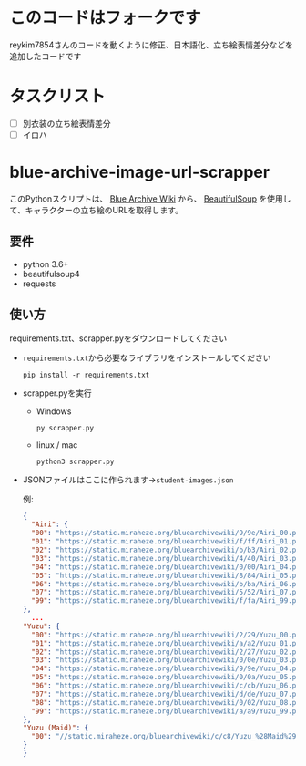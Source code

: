 # このコードはフォークです
reykim7854さんのコードを動くように修正、日本語化、立ち絵表情差分などを追加したコードです
# タスクリスト
- [ ] 別衣装の立ち絵表情差分
- [ ] イロハ
# blue-archive-image-url-scrapper
このPythonスクリプトは、 [Blue Archive Wiki](https://bluearchive.wiki/wiki) から、 [BeautifulSoup](https://www.crummy.com/software/BeautifulSoup/) を使用して、キャラクターの立ち絵のURLを取得します。
## 要件
- python 3.6+
- beautifulsoup4
- requests
## 使い方
requirements.txt、scrapper.pyをダウンロードしてください
- `requirements.txt`から必要なライブラリをインストールしてください
  ```
  pip install -r requirements.txt
  ```
- scrapper.pyを実行
  - Windows
    ```
    py scrapper.py
    ```
  - linux / mac
    ```
    python3 scrapper.py
    ```
- JSONファイルはここに作られます→`student-images.json`
  
  例:
  ```json
  {
    "Airi": {
    "00": "https://static.miraheze.org/bluearchivewiki/9/9e/Airi_00.png",
    "01": "https://static.miraheze.org/bluearchivewiki/f/ff/Airi_01.png",
    "02": "https://static.miraheze.org/bluearchivewiki/b/b3/Airi_02.png",
    "03": "https://static.miraheze.org/bluearchivewiki/4/40/Airi_03.png",
    "04": "https://static.miraheze.org/bluearchivewiki/0/00/Airi_04.png",
    "05": "https://static.miraheze.org/bluearchivewiki/8/84/Airi_05.png",
    "06": "https://static.miraheze.org/bluearchivewiki/b/ba/Airi_06.png",
    "07": "https://static.miraheze.org/bluearchivewiki/5/52/Airi_07.png",
    "99": "https://static.miraheze.org/bluearchivewiki/f/fa/Airi_99.png"
  },
    ...
  "Yuzu": {
    "00": "https://static.miraheze.org/bluearchivewiki/2/29/Yuzu_00.png",
    "01": "https://static.miraheze.org/bluearchivewiki/a/a2/Yuzu_01.png",
    "02": "https://static.miraheze.org/bluearchivewiki/2/27/Yuzu_02.png",
    "03": "https://static.miraheze.org/bluearchivewiki/0/0e/Yuzu_03.png",
    "04": "https://static.miraheze.org/bluearchivewiki/9/9e/Yuzu_04.png",
    "05": "https://static.miraheze.org/bluearchivewiki/0/0a/Yuzu_05.png",
    "06": "https://static.miraheze.org/bluearchivewiki/c/cb/Yuzu_06.png",
    "07": "https://static.miraheze.org/bluearchivewiki/d/de/Yuzu_07.png",
    "08": "https://static.miraheze.org/bluearchivewiki/0/02/Yuzu_08.png",
    "99": "https://static.miraheze.org/bluearchivewiki/a/a9/Yuzu_99.png"
  },
  "Yuzu (Maid)": {
    "00": "//static.miraheze.org/bluearchivewiki/c/c8/Yuzu_%28Maid%29_00.png"
  }
  }
  ```
